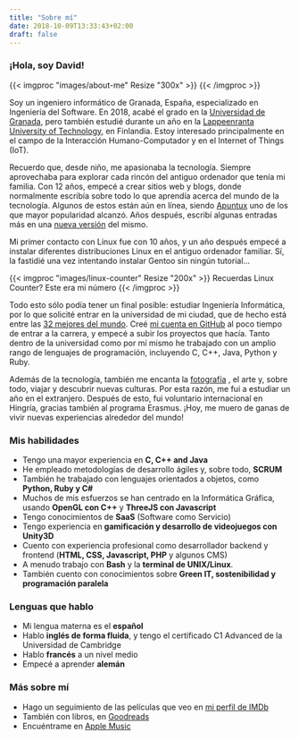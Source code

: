```yaml
---
title: "Sobre mí"
date: 2018-10-09T13:33:43+02:00
draft: false
---
```


### ¡Hola, soy David!

{{< imgproc "images/about-me" Resize "300x" >}}
{{< /imgproc >}}

Soy un ingeniero informático de Granada, España, especializado en
Ingeniería del Software. En 2018, acabé el grado en la [Universidad de Granada](http://www.ugr.es),
pero también estudié durante un año en la [Lappeenranta University of Technology](http://www.lut.fi),
en Finlandia. Estoy interesado principalmente en el campo de la 
Interacción Humano-Computador y en el Internet of Things (IoT).

Recuerdo que, desde niño, me apasionaba la tecnología. Siempre
aprovechaba para explorar cada rincón del antiguo ordenador que tenía mi
familia. Con 12 años, empecé a crear sitios web y blogs, donde normalmente
escribía sobre todo lo que aprendía acerca del mundo de la tecnología.
Algunos de estos están aún en línea, siendo [Apuntux](http://apuntuxold.blogspot.com)
uno de los que mayor popularidad alcanzó. Años después, escribí algunas
entradas más en una [nueva versión](http://apuntux.blogspot.com) del
mismo.

Mi primer contacto con Linux fue con 10 años, y un año después empecé a
instalar diferentes distribuciones Linux en el antiguo ordenador familiar.
Sí, la fastidié una vez intentando instalar Gentoo sin ningún tutorial...

{{< imgproc "images/linux-counter" Resize "200x" >}}
Recuerdas Linux Counter? Este era mi número
{{< /imgproc >}}

Todo esto sólo podía tener un final posible: estudiar Ingeniería
Informática, por lo que solicité entrar en la universidad de mi ciudad,
que de hecho está entre las [32 mejores del mundo](https://www.elconfidencial.com/tecnologia/ciencia/2017-08-18/granada-ingenieria-informatica_1430045/).
Creé [mi cuenta en GitHub](https://github.com/dvcarrillo) al poco tiempo
de entrar a la carrera, y empecé a subir los proyectos que hacía. Tanto
dentro de la universidad como por mí mismo he trabajado con un amplio
rango de lenguajes de programación, incluyendo C, C++, Java, Python y
Ruby.

Además de la tecnología, también me encanta la [fotografía](https://www.flickr.com/photos/davidvargas996/)
, el arte y, sobre todo, viajar y descubrir nuevas culturas. Por esta
razón, me fui a estudiar un año en el extranjero. Después de esto, fui
voluntario internacional en Hingría, gracias también al programa Erasmus.
¡Hoy, me muero de ganas de vivir nuevas experiencias alrededor del mundo!

### Mis habilidades

- Tengo una mayor experiencia en **C, C++ and Java**
- He empleado metodologías de desarrollo ágiles y, sobre todo, **SCRUM**
- También he trabajado con lenguajes orientados a objetos, como **Python, Ruby y C#**
- Muchos de mis esfuerzos se han centrado en la Informática Gráfica, usando **OpenGL con C++** y **ThreeJS con Javascript**
- Tengo conocimientos de **SaaS** (Software como Servicio)
- Tengo experiencia en **gamificación y desarrollo de videojuegos con Unity3D**
- Cuento con experiencia profesional como desarrollador backend y frontend (**HTML, CSS, Javascript, PHP** y algunos CMS)
- A menudo trabajo con **Bash** y la **terminal de UNIX/Linux**.
- También cuento con conocimientos sobre **Green IT, sostenibilidad y programación paralela**

### Lenguas que hablo

- Mi lengua materna es el **español**
- Hablo **inglés de forma fluida**, y tengo el certificado C1 Advanced de la Universidad de Cambridge
- Hablo **francés** a un nivel medio
- Empecé a aprender **alemán**

### Más sobre mí

- Hago un seguimiento de las películas que veo en [mi perfil de IMDb](https://www.imdb.com/user/ur65303330/)
- También con libros, en [Goodreads](goodreads.com/dvcarrillo)
- Encuéntrame en [Apple Music](https://itunes.apple.com/profile/dvcarrillo)
